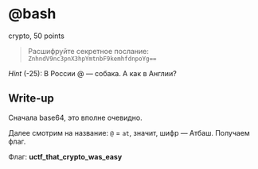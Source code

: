 # @bash
crypto, 50 points

> Расшифруйте секретное послание: `ZnhndV9nc3pnX3hpYmtnbF9kemhfdnpoYg==`

*Hint* (-25): В России @ — собака. А как в Англии?

## Write-up

Сначала base64, это вполне очевидно.

Далее смотрим на название: `@` = `at`, значит, шифр — Атбаш. Получаем флаг.

Флаг: **uctf_that_crypto_was_easy**
